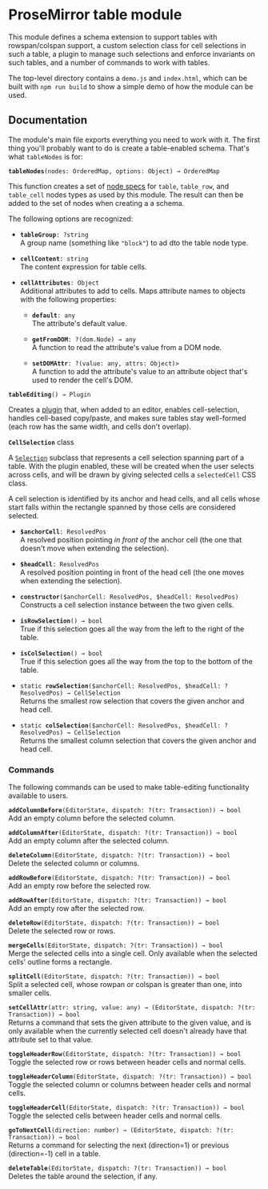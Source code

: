 # ProseMirror table module

This module defines a schema extension to support tables with
rowspan/colspan support, a custom selection class for cell selections
in such a table, a plugin to manage such selections and enforce
invariants on such tables, and a number of commands to work with
tables.

The top-level directory contains a `demo.js` and `index.html`, which
can be built with `npm run build` to show a simple demo of how the
module can be used.

## Documentation

The module's main file exports everything you need to work with it.
The first thing you'll probably want to do is create a table-enabled
schema. That's what `tableNodes` is for:

**`tableNodes`**`(nodes: OrderedMap, options: Object) → OrderedMap`

This function creates a set of [node
specs](http://prosemirror.net/docs/ref/#model.SchemaSpec.nodes) for
`table`, `table_row`, and `table_cell` nodes types as used by this
module. The result can then be added to the set of nodes when creating
a a schema.

The following options are recognized:

 * **`tableGroup`**`: ?string`  
   A group name (something like `"block"`) to ad dto the table
   node type.

 * **`cellContent`**`: string`  
   The content expression for table cells.

 * **`cellAttributes`**`: Object`  
   Additional attributes to add to cells. Maps attribute names to
   objects with the following properties:

   * **`default`**`: any`  
     The attribute's default value.

   * **`getFromDOM`**`: ?(dom.Node) → any`  
     A function to read the attribute's value from a DOM node.

   * **`setDOMAttr`**`: ?(value: any, attrs: Object)>`  
     A function to add the attribute's value to an attribute
     object that's used to render the cell's DOM.

**`tableEditing`**`() → Plugin`

Creates a [plugin](http://prosemirror.net/docs/ref/#state.Plugin)
that, when added to an editor, enables cell-selection, handles
cell-based copy/paste, and makes sure tables stay well-formed (each
row has the same width, and cells don't overlap).

**`CellSelection`** class

A [`Selection`](http://prosemirror.net/docs/ref/#state.Selection)
subclass that represents a cell selection spanning part of a table.
With the plugin enabled, these will be created when the user selects
across cells, and will be drawn by giving selected cells a
`selectedCell` CSS class.

A cell selection is identified by its anchor and head cells, and all
cells whose start falls within the rectangle spanned by those cells
are considered selected.

 * **`$anchorCell`**`: ResolvedPos`  
   A resolved position pointing _in front of_ the anchor cell (the one
   that doesn't move when extending the selection).

 * **`$headCell`**`: ResolvedPos`  
   A resolved position pointing in front of the head cell (the one
   moves when extending the selection).

 * **`constructor`**`($anchorCell: ResolvedPos, $headCell: ResolvedPos)`  
   Constructs a cell selection instance between the two given cells.

 * **`isRowSelection`**`() → bool`  
   True if this selection goes all the way from the left to the
   right of the table.

 * **`isColSelection`**`() → bool`  
   True if this selection goes all the way from the top to the
   bottom of the table.

 * `static `**`rowSelection`**`($anchorCell: ResolvedPos, $headCell: ?ResolvedPos) → CellSelection`  
   Returns the smallest row selection that covers the given anchor
   and head cell.

 * `static `**`colSelection`**`($anchorCell: ResolvedPos, $headCell: ?ResolvedPos) → CellSelection`  
   Returns the smallest column selection that covers the given anchor
   and head cell.

### Commands

The following commands can be used to make table-editing functionality
available to users.

**`addColumnBefore`**`(EditorState, dispatch: ?(tr: Transaction)) → bool`  
Add an empty column before the selected column.

**`addColumnAfter`**`(EditorState, dispatch: ?(tr: Transaction)) → bool`  
Add an empty column after the selected column.

**`deleteColumn`**`(EditorState, dispatch: ?(tr: Transaction)) → bool`  
Delete the selected column or columns.

**`addRowBefore`**`(EditorState, dispatch: ?(tr: Transaction)) → bool`  
Add an empty row before the selected row.

**`addRowAfter`**`(EditorState, dispatch: ?(tr: Transaction)) → bool`  
Add an empty row after the selected row.

**`deleteRow`**`(EditorState, dispatch: ?(tr: Transaction)) → bool`  
Delete the selected row or rows.

**`mergeCells`**`(EditorState, dispatch: ?(tr: Transaction)) → bool`  
Merge the selected cells into a single cell. Only available when the
selected cells' outline forms a rectangle.

**`splitCell`**`(EditorState, dispatch: ?(tr: Transaction)) → bool`  
Split a selected cell, whose rowpan or colspan is greater than one,
into smaller cells.

**`setCellAttr`**`(attr: string, value: any) → (EditorState, dispatch: ?(tr: Transaction)) → bool`  
Returns a command that sets the given attribute to the given value,
and is only available when the currently selected cell doesn't
already have that attribute set to that value.

**`toggleHeaderRow`**`(EditorState, dispatch: ?(tr: Transaction)) → bool`  
Toggle the selected row or rows between header cells and normal cells.

**`toggleHeaderColumn`**`(EditorState, dispatch: ?(tr: Transaction)) → bool`  
Toggle the selected column or columns between header cells and normal cells.

**`toggleHeaderCell`**`(EditorState, dispatch: ?(tr: Transaction)) → bool`  
Toggle the selected cells between header cells and normal cells.

**`goToNextCell`**`(direction: number) → (EditorState, dispatch: ?(tr: Transaction)) → bool`  
Returns a command for selecting the next (direction=1) or previous
(direction=-1) cell in a table.

**`deleteTable`**`(EditorState, dispatch: ?(tr: Transaction)) → bool`  
Deletes the table around the selection, if any.
